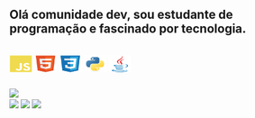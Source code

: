 ## Olá comunidade dev, sou estudante de programação e fascinado por tecnologia.

<div style="display: inline_block"><br>
  <img align="center" alt="Das-Js" height="30" width="40" src="https://raw.githubusercontent.com/devicons/devicon/master/icons/javascript/javascript-plain.svg">
  <img align="center" alt="Das-HTML" height="30" width="40" src="https://raw.githubusercontent.com/devicons/devicon/master/icons/html5/html5-original.svg">
  <img align="center" alt="Das-CSS" height="30" width="40" src="https://raw.githubusercontent.com/devicons/devicon/master/icons/css3/css3-original.svg">
  <img align="center" alt="Das-Python" height="30" width="40" src="https://raw.githubusercontent.com/devicons/devicon/master/icons/python/python-original.svg">
  <img align="center" alt="Das-Java" height="30" width="40" src="https://github.com/devicons/devicon/blob/master/icons/java/java-original.svg">
</div>
  
  ##
<div>
   <img height="180em" src="https://github-readme-stats.vercel.app/api?username=Daslan Mateus&show=reviews,discussions_started,discussions_answered,prs_merged,prs_merged_percentage&show_icons=true)"/>  
  </div>
 
<div> 
  <a href="" target="_blank"><img src="https://img.shields.io/badge/-Instagram-%23E4405F?style=for-the-badge&logo=instagram&logoColor=white" target="_blank"></a>
  <a href = ""><img src="https://img.shields.io/badge/-Gmail-%23333?style=for-the-badge&logo=gmail&logoColor=white" target="_blank"></a>
  <a href="https://www.linkedin.com/in/daslan-mateus-09/" target="_blank"><img src="https://img.shields.io/badge/-LinkedIn-%230077B5?style=for-the-badge&logo=linkedin&logoColor=white" target="_blank"></a> 
  
</div>
